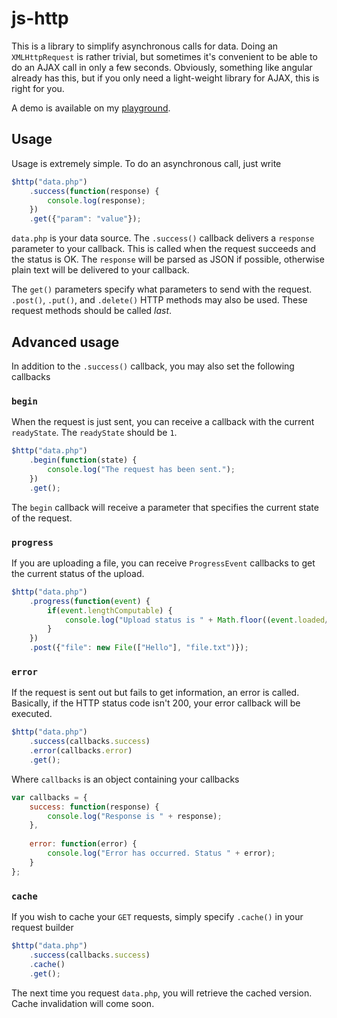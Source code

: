 # js-http

This is a library to simplify asynchronous calls for data. Doing an `XMLHttpRequest` is rather trivial, but sometimes it's convenient to be able to do an AJAX call in only a few seconds. Obviously, something like angular already has this, but if you only need a light-weight library for AJAX, this is right for you.

A demo is available on my [playground](https://www.michaelcheng.us/playground/lib-js/http/).

## Usage
Usage is extremely simple. To do an asynchronous call, just write

```javascript
$http("data.php")
	.success(function(response) {
		console.log(response);
	})
	.get({"param": "value"});
```

`data.php` is your data source. The `.success()` callback delivers a `response` parameter to your callback. This is called when the request succeeds and the status is OK. The `response` will be parsed as JSON if possible, otherwise plain text will be delivered to your callback.

The `get()` parameters specify what parameters to send with the request. `.post()`, `.put()`, and `.delete()` HTTP methods may also be used. These request methods should be called *last*.

## Advanced usage
In addition to the `.success()` callback, you may also set the following callbacks

### `begin`
When the request is just sent, you can receive a callback with the current `readyState`. The `readyState` should be `1`.

```javascript
$http("data.php")
	.begin(function(state) {
		console.log("The request has been sent.");
	})
	.get();
```

The `begin` callback will receive a parameter that specifies the current state of the request.

### `progress`
If you are uploading a file, you can receive `ProgressEvent` callbacks to get the current status of the upload.

```javascript
$http("data.php")
	.progress(function(event) {
		if(event.lengthComputable) {
			console.log("Upload status is " + Math.floor((event.loaded/e.total)*100) + "%");
		}
	})
	.post({"file": new File(["Hello"], "file.txt")});
```

### `error`
If the request is sent out but fails to get information, an error is called. Basically, if the HTTP status code isn't 200, your error callback will be executed.

```javascript
$http("data.php")
	.success(callbacks.success)
	.error(callbacks.error)
	.get();
```

Where `callbacks` is an object containing your callbacks

```javascript
var callbacks = {
	success: function(response) {
		console.log("Response is " + response);
	},
	
	error: function(error) {
		console.log("Error has occurred. Status " + error);
	}
};
```

### `cache`
If you wish to cache your `GET` requests, simply specify `.cache()` in your request builder

```javascript
$http("data.php")
	.success(callbacks.success)
	.cache()
	.get();
```

The next time you request `data.php`, you will retrieve the cached version. Cache invalidation will come soon.
